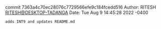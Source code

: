 commit 7363a4c70ec28076c7729566efe9c184fcedd516
Author: RITESH <RITESH@DESKTOP-TADANGA>
Date:   Tue Aug 9 14:45:28 2022 -0400

    adds INT9 and updates README.md

